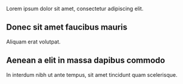 Lorem ipsum dolor sit amet, consectetur adipiscing elit.

## Donec sit amet faucibus mauris

Aliquam erat volutpat.

## Aenean a elit in massa dapibus commodo

In interdum nibh ut ante tempus, sit amet tincidunt quam scelerisque.
